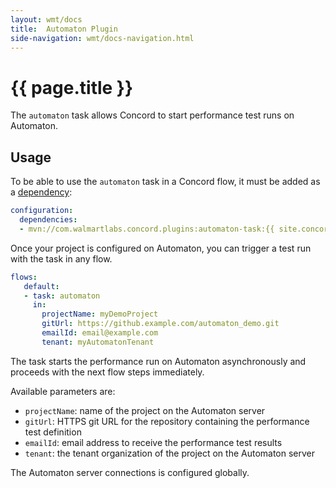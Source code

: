 ```yaml
---
layout: wmt/docs
title:  Automaton Plugin
side-navigation: wmt/docs-navigation.html
---
```


# {{ page.title }}

The `automaton` task allows Concord to start performance test runs on Automaton.

## Usage

To be able to use the `automaton` task in a Concord flow, it must be added as a
[dependency](../getting-started/concord-dsl.html#dependencies):

```yaml
configuration:
  dependencies:
  - mvn://com.walmartlabs.concord.plugins:automaton-task:{{ site.concord_plugins_version }}
```

Once your project is configured on Automaton, you can trigger
a test run with the task in any flow.

```yaml
flows:
   default:
   - task: automaton
     in:
       projectName: myDemoProject
       gitUrl: https://github.example.com/automaton_demo.git
       emailId: email@example.com
       tenant: myAutomatonTenant
```

The task starts the performance run on Automaton asynchronously and proceeds
with the next flow steps immediately.

Available parameters are:

- `projectName`: name of the project on the Automaton server
- `gitUrl`: HTTPS git URL for the repository containing the performance test
definition
- `emailId`: email address to receive the performance test results
- `tenant`: the tenant organization of the project on the Automaton server

The Automaton server connections is configured globally.